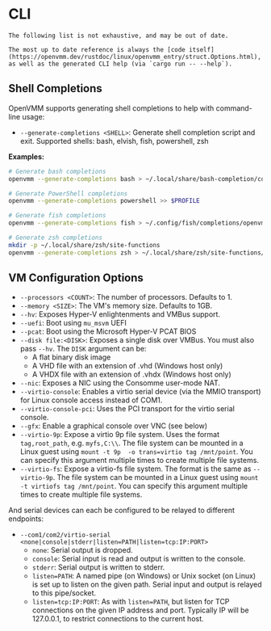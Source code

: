 # CLI

```admonish danger title="Disclaimer"
The following list is not exhaustive, and may be out of date.

The most up to date reference is always the [code itself](https://openvmm.dev/rustdoc/linux/openvmm_entry/struct.Options.html),
as well as the generated CLI help (via `cargo run -- --help`).
```

## Shell Completions

OpenVMM supports generating shell completions to help with command-line usage:

* `--generate-completions <SHELL>`: Generate shell completion script and exit.
  Supported shells: bash, elvish, fish, powershell, zsh

**Examples:**
```bash
# Generate bash completions
openvmm --generate-completions bash > ~/.local/share/bash-completion/completions/openvmm

# Generate PowerShell completions  
openvmm --generate-completions powershell >> $PROFILE

# Generate fish completions
openvmm --generate-completions fish > ~/.config/fish/completions/openvmm.fish

# Generate zsh completions
mkdir -p ~/.local/share/zsh/site-functions
openvmm --generate-completions zsh > ~/.local/share/zsh/site-functions/_openvmm
```

## VM Configuration Options

* `--processors <COUNT>`: The number of processors. Defaults to 1.
* `--memory <SIZE>`: The VM's memory size. Defaults to 1GB.
* `--hv`: Exposes Hyper-V enlightenments and VMBus support.
* `--uefi`: Boot using `mu_msvm` UEFI
* `--pcat`: Boot using the Microsoft Hyper-V PCAT BIOS
* `--disk file:<DISK>`: Exposes a single disk over VMBus. You must also pass `--hv`. The `DISK` argument can be:
  * A flat binary disk image
  * A VHD file with an extension of .vhd (Windows host only)
  * A VHDX file with an extension of .vhdx (Windows host only)
* `--nic`: Exposes a NIC using the Consomme user-mode NAT.
* `--virtio-console`: Enables a virtio serial device (via the MMIO transport) for Linux console access instead of COM1.
* `--virtio-console-pci`: Uses the PCI transport for the virtio serial console.
* `--gfx`: Enable a graphical console over VNC (see below)
* `--virtio-9p`: Expose a virtio 9p file system. Uses the format `tag,root_path`, e.g. `myfs,C:\\`.
  The file system can be mounted in a Linux guest using `mount -t 9p  -o trans=virtio tag /mnt/point`.
  You can specify this argument multiple times to create multiple file systems.
* `--virtio-fs`: Expose a virtio-fs file system. The format is the same as `--virtio-9p`. The
  file system can be mounted in a Linux guest using `mount -t virtiofs tag /mnt/point`.
  You can specify this argument multiple times to create multiple file systems.

And serial devices can each be configured to be relayed to different endpoints:

* `--com1/com2/virtio-serial <none|console|stderr|listen=PATH|listen=tcp:IP:PORT>`
    * `none`: Serial output is dropped.
    * `console`: Serial input is read and output is written to the console.
    * `stderr`: Serial output is written to stderr.
    * `listen=PATH`: A named pipe (on Windows) or Unix socket (on Linux) is set
      up to listen on the given path. Serial input and output is relayed to this
      pipe/socket.
    * `listen=tcp:IP:PORT`: As with `listen=PATH`, but listen for TCP
      connections on the given IP address and port. Typically IP will be
      127.0.0.1, to restrict connections to the current host.
